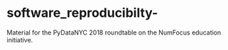 # software_reproducibilty-
Material for the PyDataNYC 2018 roundtable on the NumFocus education initiative. 
